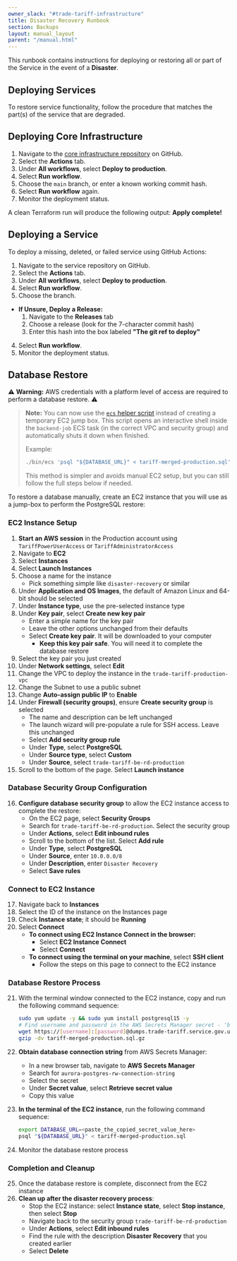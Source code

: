 ```yaml
---
owner_slack: "#trade-tariff-infrastructure"
title: Disaster Recovery Runbook
section: Backups
layout: manual_layout
parent: "/manual.html"
---
```


This runbook contains instructions for deploying or restoring all or part of the Service in the event of a **Disaster**.

## Deploying Services

To restore service functionality, follow the procedure that matches the part(s) of the service that are degraded.

## Deploying Core Infrastructure

1. Navigate to the [core infrastructure repository](https://github.com/trade-tariff/trade-tariff-platform-aws-terraform/) on GitHub.
2. Select the **Actions** tab.
3. Under **All workflows**, select **Deploy to production**.
4. Select **Run workflow**.
5. Choose the `main` branch, or enter a known working commit hash.
6. Select **Run workflow** again.
7. Monitor the deployment status.

A clean Terraform run will produce the following output:  **Apply complete!**

## Deploying a Service

To deploy a missing, deleted, or failed service using GitHub Actions:

1. Navigate to the service repository on GitHub.
2. Select the **Actions** tab.
3. Under **All workflows**, select **Deploy to production**.
4. Select **Run workflow**.
5. Choose the branch.

- **If Unsure, Deploy a Release:**
     1. Navigate to the **Releases** tab
     2. Choose a release (look for the 7-character commit hash)
     3. Enter this hash into the box labeled **"The git ref to deploy"**

4. Select **Run workflow**.
5. Monitor the deployment status.

## Database Restore

⚠️ **Warning:** AWS credentials with a platform level of access are required to perform a database restore. ⚠️

> **Note:** You can now use the [`ecs` helper script](https://github.com/trade-tariff/trade-tariff-tools/blob/main/bin/ecs) instead of creating a temporary EC2 jump box.
> This script opens an interactive shell inside the `backend-job` ECS task (in the correct VPC and security group) and automatically shuts it down when finished.
>
> Example:
>
> ```bash
> ./bin/ecs 'psql "${DATABASE_URL}" < tariff-merged-production.sql'
> ```
>
> This method is simpler and avoids manual EC2 setup, but you can still follow the full steps below if needed.

To restore a database manually, create an EC2 instance that you will use as a jump-box to perform the PostgreSQL restore:

### EC2 Instance Setup

1. **Start an AWS session** in the Production account using `TariffPowerUserAccess` or `TariffAdministratorAccess`
2. Navigate to **EC2**
3. Select **Instances**
4. Select **Launch Instances**
5. Choose a name for the instance
   - Pick something simple like `disaster-recovery` or similar
6. Under **Application and OS Images**, the default of Amazon Linux and 64-bit should be selected
7. Under **Instance type**, use the pre-selected instance type
8. Under **Key pair**, select **Create new key pair**
   - Enter a simple name for the key pair
   - Leave the other options unchanged from their defaults
   - Select **Create key pair**. It will be downloaded to your computer
     - **Keep this key pair safe**. You will need it to complete the database restore
9. Select the key pair you just created
10. Under **Network settings**, select **Edit**
11. Change the VPC to deploy the instance in the `trade-tariff-production-vpc`
12. Change the Subnet to use a public subnet
13. Change **Auto-assign public IP** to **Enable**
14. Under **Firewall (security groups)**, ensure **Create security group** is selected
    - The name and description can be left unchanged
    - The launch wizard will pre-populate a rule for SSH access. Leave this unchanged
    - Select **Add security group rule**
    - Under **Type**, select **PostgreSQL**
    - Under **Source type**, select **Custom**
    - Under **Source**, select `trade-tariff-be-rd-production`
15. Scroll to the bottom of the page. Select **Launch instance**

### Database Security Group Configuration

16. **Configure database security group** to allow the EC2 instance access to complete the restore:
    - On the EC2 page, select **Security Groups**
    - Search for `trade-tariff-be-rd-production`. Select the security group
    - Under **Actions**, select **Edit inbound rules**
    - Scroll to the bottom of the list. Select **Add rule**
    - Under **Type**, select **PostgreSQL**
    - Under **Source**, enter `10.0.0.0/8`
    - Under **Description**, enter `Disaster Recovery`
    - Select **Save rules**

### Connect to EC2 Instance

17. Navigate back to **Instances**
18. Select the ID of the instance on the Instances page
19. Check **Instance state**; it should be **Running**
20. Select **Connect**
    - **To connect using EC2 Instance Connect in the browser:**
      - Select **EC2 Instance Connect**
      - Select **Connect**
    - **To connect using the terminal on your machine**, select **SSH client**
      - Follow the steps on this page to connect to the EC2 instance

### Database Restore Process

21. With the terminal window connected to the EC2 instance, copy and run the following command sequence:

    ```bash
    sudo yum update -y && sudo yum install postgresql15 -y
    # Find username and password in the AWS Secrets Manager secret - 'backups-basic-auth'
    wget https://[username]:[password]@dumps.trade-tariff.service.gov.uk/tariff-merged-production.sql.gz
    gzip -dv tariff-merged-production.sql.gz
    ```

22. **Obtain database connection string** from AWS Secrets Manager:
    - In a new browser tab, navigate to **AWS Secrets Manager**
    - Search for `aurora-postgres-rw-connection-string`
    - Select the secret
    - Under **Secret value**, select **Retrieve secret value**
    - Copy this value

23. **In the terminal of the EC2 instance**, run the following command sequence:

    ```bash
    export DATABASE_URL=<paste_the_copied_secret_value_here>
    psql "${DATABASE_URL}" < tariff-merged-production.sql
    ```

24. Monitor the database restore process

### Completion and Cleanup

25. Once the database restore is complete, disconnect from the EC2 instance
26. **Clean up after the disaster recovery process**:
    - Stop the EC2 instance: select **Instance state**, select **Stop instance**, then select **Stop**
    - Navigate back to the security group `trade-tariff-be-rd-production`
    - Under **Actions**, select **Edit inbound rules**
    - Find the rule with the description **Disaster Recovery** that you created earlier
    - Select **Delete**
